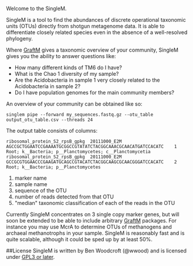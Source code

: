 Welcome to the SingleM.

SingleM is a tool to find the abundances of discrete operational taxonomic units (OTUs) directly from shotgun metagenome data. It is able to differentiate closely related species even in the absence of a well-resolved phylogeny.

Where [GraftM](https://github.com/geronimp/graftM) gives a taxonomic overview of your community, SingleM gives you the ability to answer questions like:

* How many different kinds of TM6 do I have?
* What is the Chao 1 diversity of my sample?
* Are the Acidobacteria in sample 1 very closely related to the Acidobacteria in sample 2?
* Do I have population genomes for the main community members?

An overview of your community can be obtained like so:
```
singlem pipe --forward my_sequences.fastq.gz --otu_table output_otu_table.csv --threads 24
```
The output table consists of columns:
```
ribosomal_protein_S2_rpsB_gpkg  20111000_E2M    AGCCGCTGGAATCCGAAAATGCGGCCGTATATCTACGGCAAACGCAACATGATCCACATC    1       Root; k__Bacteria; p__Planctomycetes; c__Planctomycetia
ribosomal_protein_S2_rpsB_gpkg  20111000_E2M    GCCGCGTGGAACCCGAAGATGCAGCCGTACATCTACGGCAAGCGCAACGGGATCCACATC    2       Root; k__Bacteria; p__Planctomycetes
```
1. marker name
2. sample name
3. sequence of the OTU
4. number of reads detected from that OTU
5. "median" taxonomic classification of each of the reads in the OTU

Currently SingleM concentrates on 3 single copy marker genes, but will soon be extended to be able to include arbitrary [GraftM](https://github.com/geronimp/graftM) packages. For instance you may use McrA to determine OTUs of methanogens and archaeal methanotrophs in your sample. SingleM is reasonably fast and is quite scalable, although it could be sped up by at least 50%.

##License
SingleM is written by Ben Woodcroft (@wwood) and is licensed under [GPL3 or later](https://gnu.org/licenses/gpl.html).

